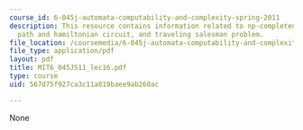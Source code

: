 ```yaml
---
course_id: 6-045j-automata-computability-and-complexity-spring-2011
description: This resource contains information related to np-completeness, hamiltonian
  path and hamiltonian circuit, and traveling salesman problem.
file_location: /coursemedia/6-045j-automata-computability-and-complexity-spring-2011/567d75f927ca3c11a819baee9ab260ac_MIT6_045JS11_lec16.pdf
file_type: application/pdf
layout: pdf
title: MIT6_045JS11_lec16.pdf
type: course
uid: 567d75f927ca3c11a819baee9ab260ac

---
```

None